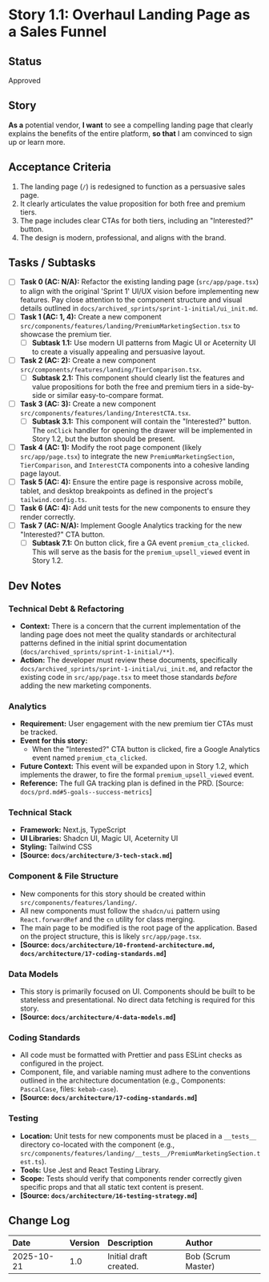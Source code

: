 # Story 1.1: Overhaul Landing Page as a Sales Funnel

## Status
Approved

## Story
**As a** potential vendor,
**I want** to see a compelling landing page that clearly explains the benefits of the entire platform,
**so that** I am convinced to sign up or learn more.

## Acceptance Criteria
1. The landing page (`/`) is redesigned to function as a persuasive sales page.
2. It clearly articulates the value proposition for both free and premium tiers.
3. The page includes clear CTAs for both tiers, including an "Interested?" button.
4. The design is modern, professional, and aligns with the brand.

## Tasks / Subtasks
- [ ] **Task 0 (AC: N/A):** Refactor the existing landing page (`src/app/page.tsx`) to align with the original 'Sprint 1' UI/UX vision before implementing new features. Pay close attention to the component structure and visual details outlined in `docs/archived_sprints/sprint-1-initial/ui_init.md`.
- [ ] **Task 1 (AC: 1, 4):** Create a new component `src/components/features/landing/PremiumMarketingSection.tsx` to showcase the premium tier.
  - [ ] **Subtask 1.1:** Use modern UI patterns from Magic UI or Aceternity UI to create a visually appealing and persuasive layout.
- [ ] **Task 2 (AC: 2):** Create a new component `src/components/features/landing/TierComparison.tsx`.
  - [ ] **Subtask 2.1:** This component should clearly list the features and value propositions for both the free and premium tiers in a side-by-side or similar easy-to-compare format.
- [ ] **Task 3 (AC: 3):** Create a new component `src/components/features/landing/InterestCTA.tsx`.
  - [ ] **Subtask 3.1:** This component will contain the "Interested?" button. The `onClick` handler for opening the drawer will be implemented in Story 1.2, but the button should be present.
- [ ] **Task 4 (AC: 1):** Modify the root page component (likely `src/app/page.tsx`) to integrate the new `PremiumMarketingSection`, `TierComparison`, and `InterestCTA` components into a cohesive landing page layout.
- [ ] **Task 5 (AC: 4):** Ensure the entire page is responsive across mobile, tablet, and desktop breakpoints as defined in the project's `tailwind.config.ts`.
- [ ] **Task 6 (AC: 4):** Add unit tests for the new components to ensure they render correctly.
- [ ] **Task 7 (AC: N/A):** Implement Google Analytics tracking for the new "Interested?" CTA button.
  - [ ] **Subtask 7.1:** On button click, fire a GA event `premium_cta_clicked`. This will serve as the basis for the `premium_upsell_viewed` event in Story 1.2.

## Dev Notes

### Technical Debt & Refactoring
- **Context:** There is a concern that the current implementation of the landing page does not meet the quality standards or architectural patterns defined in the initial sprint documentation (`docs/archived_sprints/sprint-1-initial/**`).
- **Action:** The developer must review these documents, specifically `docs/archived_sprints/sprint-1-initial/ui_init.md`, and refactor the existing code in `src/app/page.tsx` to meet those standards *before* adding the new marketing components.

### Analytics
- **Requirement:** User engagement with the new premium tier CTAs must be tracked.
- **Event for this story:**
  - When the "Interested?" CTA button is clicked, fire a Google Analytics event named `premium_cta_clicked`.
- **Future Context:** This event will be expanded upon in Story 1.2, which implements the drawer, to fire the formal `premium_upsell_viewed` event.
- **Reference:** The full GA tracking plan is defined in the PRD. [Source: `docs/prd.md#5-goals--success-metrics`]

### Technical Stack
- **Framework:** Next.js, TypeScript
- **UI Libraries:** Shadcn UI, Magic UI, Aceternity UI
- **Styling:** Tailwind CSS
- **[Source: `docs/architecture/3-tech-stack.md`]**

### Component & File Structure
- New components for this story should be created within `src/components/features/landing/`.
- All new components must follow the `shadcn/ui` pattern using `React.forwardRef` and the `cn` utility for class merging.
- The main page to be modified is the root page of the application. Based on the project structure, this is likely `src/app/page.tsx`.
- **[Source: `docs/architecture/10-frontend-architecture.md`, `docs/architecture/17-coding-standards.md`]**

### Data Models
- This story is primarily focused on UI. Components should be built to be stateless and presentational. No direct data fetching is required for this story.
- **[Source: `docs/architecture/4-data-models.md`]**

### Coding Standards
- All code must be formatted with Prettier and pass ESLint checks as configured in the project.
- Component, file, and variable naming must adhere to the conventions outlined in the architecture documentation (e.g., Components: `PascalCase`, files: `kebab-case`).
- **[Source: `docs/architecture/17-coding-standards.md`]**

### Testing
- **Location:** Unit tests for new components must be placed in a `__tests__` directory co-located with the component (e.g., `src/components/features/landing/__tests__/PremiumMarketingSection.test.ts`).
- **Tools:** Use Jest and React Testing Library.
- **Scope:** Tests should verify that components render correctly given specific props and that all static text content is present.
- **[Source: `docs/architecture/16-testing-strategy.md`]**

## Change Log
| Date | Version | Description | Author |
| :--- | :--- | :--- | :--- |
| 2025-10-21 | 1.0 | Initial draft created. | Bob (Scrum Master) |
